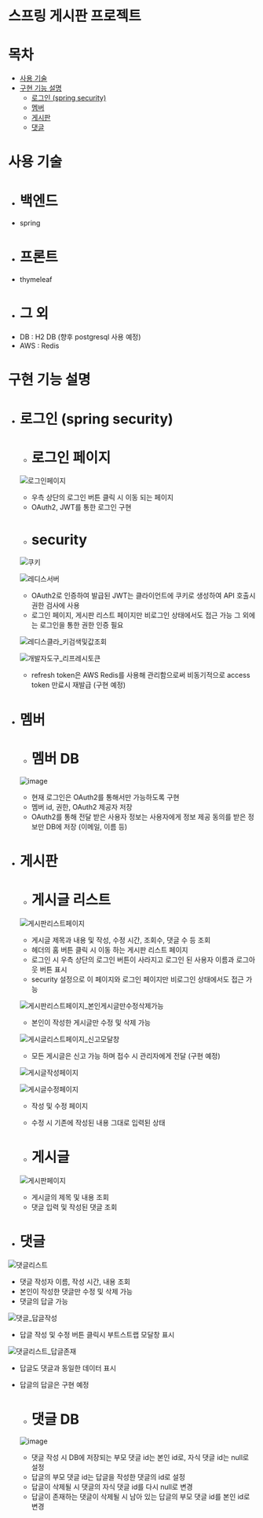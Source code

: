 # 스프링 게시판 프로젝트

# 목차
- [사용 기술](사용-기술)
- [구현 기능 설명](구현-기능-설명)
  - [로그인 (spring security)](로그인-(시큐리티))
  - [멤버](멤버)
  - [게시판](게시판)
  - [댓글](댓글)
# 사용 기술
  - # 백엔드
  - spring
  - # 프론트
  - thymeleaf
  - # 그 외
  - DB : H2 DB (향후 postgresql 사용 예정)
  - AWS : Redis
# 구현 기능 설명
  - # 로그인 (spring security)
    - # 로그인 페이지
      
    ![로그인페이지](https://github.com/user-attachments/assets/64fb717c-7b2b-431b-a749-c6f165ae915e)

    - 우측 상단의 로그인 버튼 클릭 시 이동 되는 페이지
    - OAuth2, JWT를 통한 로그인 구현
    - # security
      
    ![쿠키](https://github.com/user-attachments/assets/3d9123b0-31c5-4eba-bd42-ed87aeb0d3b4)

    ![레디스서버](https://github.com/user-attachments/assets/a3ffc830-53f2-4a9b-a7dd-6160f27fb355)

    - OAuth2로 인증하여 발급된 JWT는 클라이언트에 쿠키로 생성하여 API 호출시 권한 검사에 사용
    - 로그인 페이지, 게시판 리스트 페이지만 비로그인 상태에서도 접근 가능 그 외에는 로그인을 통한 권한 인증 필요

    ![레디스클라_키검색및값조회](https://github.com/user-attachments/assets/0b69b982-f175-49c4-83de-3640740757a4)

    ![개발자도구_리프레시토큰](https://github.com/user-attachments/assets/434f4b66-2a04-489a-af15-f7d01a79daa2)

    - refresh token은 AWS Redis를 사용해 관리함으로써 비동기적으로 access token 만료시 재발급 (구현 예정)  

  - # 멤버
    - # 멤버 DB
    ![image](https://github.com/user-attachments/assets/02afba3e-99a9-45da-84aa-388b1e55b7f5)

    - 현재 로그인은 OAuth2를 통해서만 가능하도록 구현
    - 멤버 id, 권한, OAuth2 제공자 저장
    - OAuth2를 통해 전달 받은 사용자 정보는 사용자에게 정보 제공 동의를 받은 정보만 DB에 저장 (이메일, 이름 등)

  - # 게시판
    - # 게시글 리스트
      
    ![게시판리스트페이지](https://github.com/user-attachments/assets/c174ba16-6150-4397-8178-1c7c235a0f4f)

    - 게시글 제목과 내용 및 작성, 수정 시간, 조회수, 댓글 수 등 조회
    - 헤더의 홈 버튼 클릭 시 이동 하는 게시판 리스트 페이지
    - 로그인 시 우측 상단의 로그인 버튼이 사라지고 로그인 된 사용자 이름과 로그아웃 버튼 표시
    - security 설정으로 이 페이지와 로그인 페이지만 비로그인 상태에서도 접근 가능

    ![게시판리스트페이지_본인게시글만수정삭제가능](https://github.com/user-attachments/assets/4326d39e-4dee-4fd1-8f22-a09b965b4b36)

    - 본인이 작성한 게시글만 수정 및 삭제 가능
   
    ![게시글리스트페이지_신고모달창](https://github.com/user-attachments/assets/64472dfb-2d40-4ef4-ab89-2ecbebd92367)

    - 모든 게시글은 신고 가능 하며 접수 시 관리자에게 전달 (구현 예정)
   
    ![게시글작성페이지](https://github.com/user-attachments/assets/d8381946-435f-49d7-aa1e-69e4b1c8b924)
    
    ![게시글수정페이지](https://github.com/user-attachments/assets/9aeaa1d5-bee0-40f3-b5c1-36b345dc3a8a)

    - 작성 및 수정 페이지
    - 수정 시 기존에 작성된 내용 그대로 입력된 상태
   
    - # 게시글
      
    ![게시판페이지](https://github.com/user-attachments/assets/07fe44da-f962-4ab5-a19f-db10f5badf83)

    - 게시글의 제목 및 내용 조회
    - 댓글 입력 및 작성된 댓글 조회


  - # 댓글

  ![댓글리스트](https://github.com/user-attachments/assets/84d20393-95ea-4ada-ad77-9f35bd0e297d)

  - 댓글 작성자 이름, 작성 시간, 내용 조회
  - 본인이 작성한 댓글만 수정 및 삭제 가능
  - 댓글의 답글 가능

  ![댓글_답글작성](https://github.com/user-attachments/assets/8cc756b6-98d5-451d-b31b-04d715e1bfbb)

  - 답글 작성 및 수정 버튼 클릭시 부트스트랩 모달창 표시

  ![댓글리스트_답글존재](https://github.com/user-attachments/assets/1d1e2968-ad1f-4c42-9da7-b3deb3f8ab46)

  - 답글도 댓글과 동일한 데이터 표시
  - 답글의 답글은 구현 예정

    - # 댓글 DB
    ![image](https://github.com/user-attachments/assets/f8ae1c8a-6a3b-4d03-a083-a132581dee64)

    - 댓글 작성 시 DB에 저장되는 부모 댓글 id는 본인 id로, 자식 댓글 id는 null로 설정
    - 답글의 부모 댓글 id는 답글을 작성한 댓글의 id로 설정
    - 답글이 삭제될 시 댓글의 자식 댓글 id를 다시 null로 변경
    - 답글이 존재하는 댓글이 삭제될 시 남아 있는 답글의 부모 댓글 id를 본인 id로 변경


